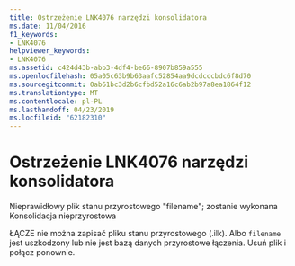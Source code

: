 ```yaml
---
title: Ostrzeżenie LNK4076 narzędzi konsolidatora
ms.date: 11/04/2016
f1_keywords:
- LNK4076
helpviewer_keywords:
- LNK4076
ms.assetid: c424d43b-abb3-4df4-be66-8907b859a555
ms.openlocfilehash: 05a05c63b9b63aafc52854aa9dcdcccbdc6f8d70
ms.sourcegitcommit: 0ab61bc3d2b6cfbd52a16c6ab2b97a8ea1864f12
ms.translationtype: MT
ms.contentlocale: pl-PL
ms.lasthandoff: 04/23/2019
ms.locfileid: "62182310"
---
```

# <a name="linker-tools-warning-lnk4076"></a>Ostrzeżenie LNK4076 narzędzi konsolidatora

Nieprawidłowy plik stanu przyrostowego "filename"; zostanie wykonana Konsolidacja nieprzyrostowa

ŁĄCZE nie można zapisać pliku stanu przyrostowego (.ilk). Albo `filename` jest uszkodzony lub nie jest bazą danych przyrostowe łączenia. Usuń plik i połącz ponownie.